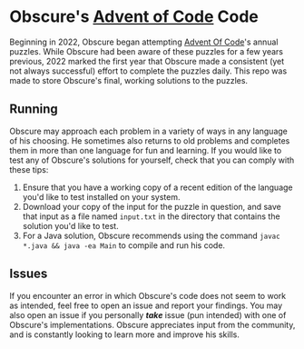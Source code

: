 # Obscure's [Advent of Code](https://adventofcode.com/) Code
Beginning in 2022, Obscure began attempting [Advent Of Code](https://adventofcode.com/)'s annual puzzles. While Obscure had been aware of these puzzles for a few years previous, 2022 marked the first year that Obscure made a consistent (yet not always successful) effort to complete the puzzles daily. This repo was made to store Obscure's final, working solutions to the puzzles.

## Running
Obscure may approach each problem in a variety of ways in any language of his choosing. He sometimes also returns to old problems and completes them in more than one language for fun and learning. If you would like to test any of Obscure's solutions for yourself, check that you can comply with these tips:
1. Ensure that you have a working copy of a recent edition of the language you'd like to test installed on your system.
1. Download your copy of the input for the puzzle in question, and save that input as a file named `input.txt` in the directory that contains the solution you'd like to test.
1. For a Java solution, Obscure recommends using the command `javac *.java && java -ea Main` to compile and run his code.

## Issues
If you encounter an error in which Obscure's code does not seem to work as intended, feel free to open an issue and report your findings. You may also open an issue if you personally ***take*** issue (pun intended) with one of Obscure's implementations. Obscure appreciates input from the community, and is constantly looking to learn more and improve his skills.